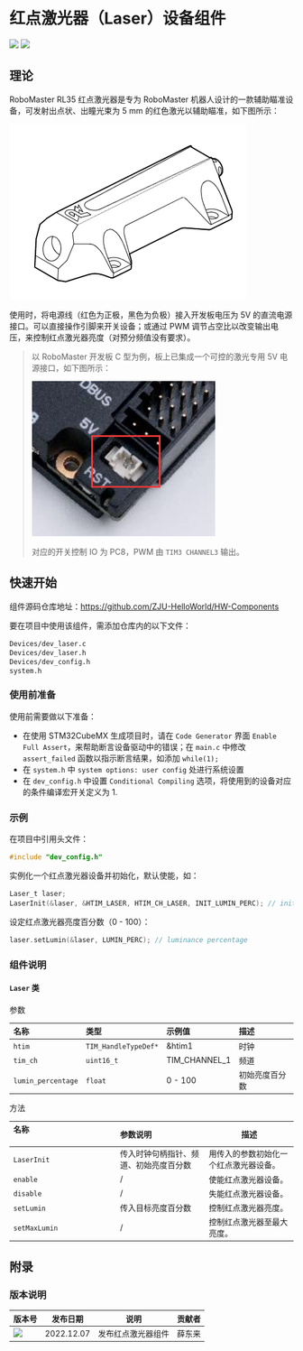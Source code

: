 # 红点激光器（Laser）设备组件

 <img src = "https://img.shields.io/badge/version-1.0.0-green"><sp> <img src = "https://img.shields.io/badge/author-dungloi-lightgrey"> 

## 理论

RoboMaster RL35 红点激光器是专为 RoboMaster 机器人设计的一款辅助瞄准设备，可发射出点状、出瞳光束为 5 mm 的红色激光以辅助瞄准，如下图所示：

![image-20221207205128088](红点激光器设备组件.assets/image-20221207205128088.png)

使用时，将电源线（红色为正极，黑色为负极）接入开发板电压为 5V 的直流电源接口。可以直接操作引脚来开关设备；或通过 PWM 调节占空比以改变输出电压，来控制红点激光器亮度（对预分频值没有要求）。

> 以 RoboMaster 开发板 C 型为例，板上已集成一个可控的激光专用 5V 电源接口，如下图所示：
>
> ![image-20221207204102515](红点激光器设备组件.assets/image-20221207204102515.png) 
>
> 对应的开关控制 IO 为 PC8，PWM 由 `TIM3 CHANNEL3` 输出。

## 快速开始

组件源码仓库地址：<https://github.com/ZJU-HelloWorld/HW-Components>

要在项目中使用该组件，需添加仓库内的以下文件：

```
Devices/dev_laser.c
Devices/dev_laser.h
Devices/dev_config.h
system.h
```

### 使用前准备

使用前需要做以下准备：

* 在使用 STM32CubeMX 生成项目时，请在 `Code Generator` 界面 `Enable Full Assert`，来帮助断言设备驱动中的错误；在 `main.c` 中修改 `assert_failed` 函数以指示断言结果，如添加 `while(1);`
* 在 `system.h` 中 `system options: user config` 处进行系统设置
* 在 `dev_config.h` 中设置 `Conditional Compiling` 选项，将使用到的设备对应的条件编译宏开关定义为 1.

### 示例

在项目中引用头文件：

```c
#include "dev_config.h"
```

实例化一个红点激光器设备并初始化，默认使能，如：

```c
Laser_t laser;
LaserInit(&laser, &HTIM_LASER, HTIM_CH_LASER, INIT_LUMIN_PERC); // init luminance percentage
```

设定红点激光器亮度百分数（0 - 100）：

```c
laser.setLumin(&laser, LUMIN_PERC); // luminance percentage
```


### 组件说明

#### `Laser` 类

参数

| 名称               | 类型                 | 示例值        | 描述           |
| :----------------- | :------------------- | :------------ | :------------- |
| `htim`             | `TIM_HandleTypeDef*` | &htim1        | 时钟           |
| `tim_ch`           | `uint16_t`           | TIM_CHANNEL_1 | 频道           |
| `lumin_percentage` | `float`              | 0 - 100       | 初始亮度百分数 |

方法

| 名称<img width=250/> | 参数说明                               | 描述                                   |
| :------------------- | :------------------------------------- | -------------------------------------- |
| `LaserInit`          | 传入时钟句柄指针、频道、初始亮度百分数 | 用传入的参数初始化一个红点激光器设备。 |
| `enable`             | /                                      | 使能红点激光器设备。                   |
| `disable`            | /                                      | 失能红点激光器设备。                   |
| `setLumin`           | 传入目标亮度百分数                     | 控制红点激光器亮度。                   |
| `setMaxLumin`        | /                                      | 控制红点激光器至最大亮度。             |


## 附录

### 版本说明

| 版本号                                                       | 发布日期   | 说明               | 贡献者 |
| ------------------------------------------------------------ | ---------- | ------------------ | ------ |
| <img src = "https://img.shields.io/badge/version-1.0.0-green"> | 2022.12.07 | 发布红点激光器组件 | 薛东来 |
